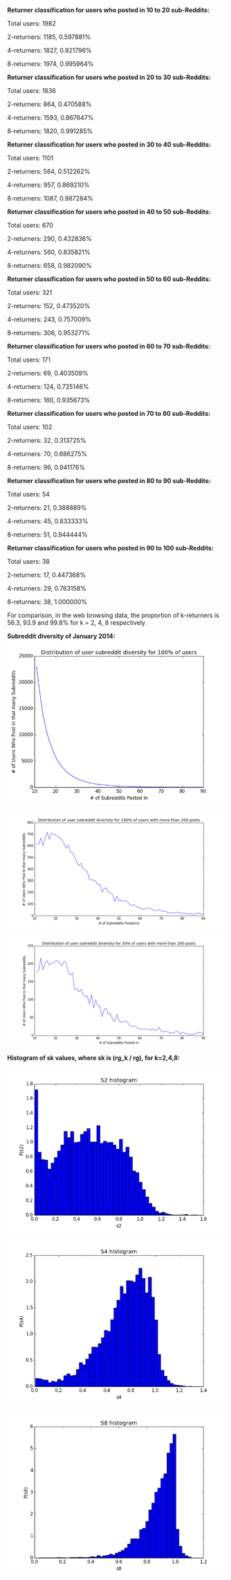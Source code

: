 <b>Returner classification for users who posted in 10 to 20 sub-Reddits:</b>  

Total users: 1982  

2-returners: 1185, 0.597881%  

4-returners: 1827, 0.921796%  

8-returners: 1974, 0.995964%
 
<b>Returner classification for users who posted in 20 to 30 sub-Reddits:</b>

Total users: 1836

2-returners: 864, 0.470588%

4-returners: 1593, 0.867647%

8-returners: 1820, 0.991285%
 
<b>Returner classification for users who posted in 30 to 40 sub-Reddits:</b>

Total users: 1101

2-returners: 564, 0.512262%

4-returners: 957, 0.869210%

8-returners: 1087, 0.987284%
 
<b>Returner classification for users who posted in 40 to 50 sub-Reddits:</b>

Total users: 670

2-returners: 290, 0.432836%

4-returners: 560, 0.835821%

8-returners: 658, 0.982090%
 
<b>Returner classification for users who posted in 50 to 60 sub-Reddits:</b>

Total users: 321

2-returners: 152, 0.473520%

4-returners: 243, 0.757009%

8-returners: 306, 0.953271%
 
<b>Returner classification for users who posted in 60 to 70 sub-Reddits:</b>

Total users: 171

2-returners: 69, 0.403509%

4-returners: 124, 0.725146%

8-returners: 160, 0.935673%
 
<b>Returner classification for users who posted in 70 to 80 sub-Reddits:</b>

Total users: 102

2-returners: 32, 0.313725%

4-returners: 70, 0.686275%

8-returners: 96, 0.941176%
 
<b>Returner classification for users who posted in 80 to 90 sub-Reddits:</b>

Total users: 54

2-returners: 21, 0.388889%

4-returners: 45, 0.833333%

8-returners: 51, 0.944444%
 
<b>Returner classification for users who posted in 90 to 100 sub-Reddits:</b>

Total users: 38

2-returners: 17, 0.447368%

4-returners: 29, 0.763158%

8-returners: 38, 1.000000%


For comparison, in the web browsing data, the proportion of k-returners is 56.3, 93.9 and 99.8% for k = 2, 4, 8 respectively.



<b>Subreddit diversity of January 2014:</b>
![all](100_full_distribution.png)

![over 200 posts](100_sample_distribution.png)

![only 30% of previous](30_sample_distribution.png)

<b>Histogram of sk values, where sk is (rg_k / rg), for k=2,4,8:</b>

![s2](s2_hist.png)

![s4](s4_hist.png)

![s8](s8_hist.png)

